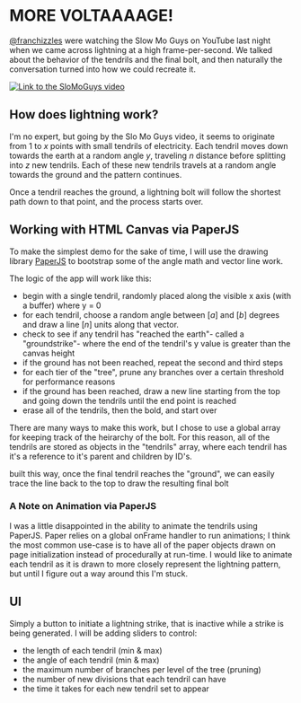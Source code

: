 MORE VOLTAAAAGE!
=================

[@franchizzles](https://www.github.com/franchizzle) were watching the Slow Mo Guys on YouTube last night when
we came across lightning at a high frame-per-second. We talked about the behavior of the tendrils and the final bolt,
and then naturally the conversation turned into how we could recreate it.

[![Link to the SloMoGuys video](https://img.youtube.com/vi/qQKhIK4pvYo/0.jpg)](https://www.youtube.com/watch?v=qQKhIK4pvYo?t=298)

## How does lightning work?

I'm no expert, but going by the Slo Mo Guys video, it seems to originate from 1 to _x_ points with small tendrils of electricity.
Each tendril moves down towards the earth at a random angle _y_, traveling _n_ distance before splitting into _z_ new tendrils.
Each of these new tendrils travels at a random angle towards the ground and the pattern continues.

Once a tendril reaches the ground, a lightning bolt will follow the shortest path down to that point, and the process starts over.

## Working with HTML Canvas via PaperJS

To make the simplest demo for the sake of time, I will use the drawing library [PaperJS](http://paperjs.org/) to bootstrap some of the angle math and vector line work.

The logic of the app will work like this:  
- begin with a single tendril, randomly placed along the visible x axis (with a buffer) where y = 0
- for each tendril, choose a random angle between [_a_] and [_b_] degrees and draw a line [_n_] units along that vector.
- check to see if any tendril has "reached the earth"- called a "groundstrike"- where the end of the tendril's y value is greater than the canvas height
- if the ground has not been reached, repeat the second and third steps
- for each tier of the "tree", prune any branches over a certain threshold for performance reasons
- if the ground has been reached, draw a new line starting from the top and going down the tendrils until the end point is reached
- erase all of the tendrils, then the bold, and start over

There are many ways to make this work, but I chose to use a global array for keeping track of the heirarchy of the bolt. For this reason,
all of the tendrils are stored as objects in the "tendrils" array, where each tendril has it's a reference to it's parent and children by ID's.

built this way, once the final tendril reaches the "ground", we can easily trace the line back to the top to draw the resulting final bolt

### A Note on Animation via PaperJS  
I was a little disappointed in the ability to animate the tendrils using PaperJS. Paper relies on a global onFrame handler to run animations; I think the most common use-case is to have all of the paper objects drawn on page initialization instead of procedurally at run-time. I would like to animate each tendril as it is drawn to more closely represent the lightning pattern, but until I figure out a way around this I'm stuck.

## UI
Simply a button to initiate a lightning strike, that is inactive while a strike is being generated.
I will be adding sliders to control:
 - the length of each tendril (min & max)
 - the angle of each tendril (min & max)
 - the maximum number of branches per level of the tree (pruning)
 - the number of new divisions that each tendril can have
 - the time it takes for each new tendril set to appear
